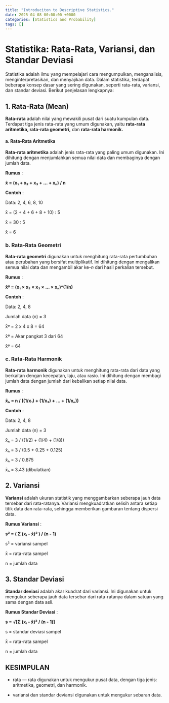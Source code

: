 ```yaml
---
title: "Introduciton to Descriptive Statistics."
date: 2025-04-08 00:00:00 +0000
categories: [Statistics and Probability]
tags: []
---
```


# Statistika: Rata-Rata, Variansi, dan Standar Deviasi

Statistika adalah ilmu yang mempelajari cara mengumpulkan, menganalisis, menginterpretasikan, dan menyajikan data. Dalam statistika, terdapat beberapa konsep dasar yang sering digunakan, seperti rata-rata, variansi, dan standar deviasi. Berikut penjelasan lengkapnya:

## 1. Rata-Rata (Mean)
 **Rata-rata** adalah nilai yang mewakili pusat dari suatu kumpulan data. Terdapat tiga jenis rata-rata yang umum digunakan, yaitu **rata-rata aritmetika, rata-rata geometri,** dan **rata-rata harmonik.**

#### a. Rata-Rata Aritmetika
**Rata-rata aritmetika** adalah jenis rata-rata yang paling umum digunakan. Ini dihitung dengan menjumlahkan semua nilai data dan membaginya dengan jumlah data.

**Rumus** : 

**x̄ = (x₁ + x₂ + x₃ + ... + xₙ) / n**

**Contoh** :

Data: 2, 4, 6, 8, 10

x̄ = (2 + 4 + 6 + 8 + 10) : 5

x̄ = 30 : 5 

x̄ = 6

### b. Rata-Rata Geometri
**Rata-rata geometri** digunakan untuk menghitung rata-rata pertumbuhan atau perubahan yang bersifat multiplikatif. Ini dihitung dengan mengalikan semua nilai data dan mengambil akar ke-$n$ dari hasil perkalian tersebut.

**Rumus** :

**x̄ᵍ = (x₁ × x₂ × x₃ × ... × xₙ)^(1/n)**

**Contoh** :

Data: 2, 4, 8

Jumlah data (n) = 3

x̄ᵍ = 2 x 4 x 8 = 64

x̄ᵍ = Akar pangkat 3 dari 64 

x̄ᵍ = 64

### c. Rata-Rata Harmonik
**Rata-rata harmonik** digunakan untuk menghitung rata-rata dari data yang berkaitan dengan kecepatan, laju, atau rasio. Ini dihitung dengan membagi jumlah data dengan jumlah dari kebalikan setiap nilai data.

**Rumus** :

**x̄ₕ = n / ((1/x₁) + (1/x₂) + ... + (1/xₙ))**

**Contoh** :

Data: 2, 4, 8

Jumlah data (n) = 3

x̄ₕ = 3 / ((1/2) + (1/4) + (1/8))

x̄ₕ = 3 / (0.5 + 0.25 + 0.125)

x̄ₕ = 3 / 0.875

x̄ₕ = 3.43 (dibulatkan)


## 2. Variansi

**Variansi** adalah ukuran statistik yang menggambarkan seberapa jauh data tersebar dari rata-ratanya. Variansi mengkuadratkan selisih antara setiap titik data dan rata-rata, sehingga memberikan gambaran tentang dispersi data.

**Rumus Variansi** :

**s² = ( Σ (xᵢ - x̄)² ) / (n - 1)**

s² = variansi sampel

x̄ = rata-rata sampel

n = jumlah data


## 3. Standar Deviasi

**Standar deviasi** adalah akar kuadrat dari variansi. Ini digunakan untuk mengukur seberapa jauh data tersebar dari rata-ratanya dalam satuan yang sama dengan data asli.

**Rumus Standar Deviasi** :

**s = √[Σ (xᵢ - x̄)² / (n - 1)]**

s = standar deviasi sampel

x̄ = rata-rata sampel

n = jumlah data


## KESIMPULAN
- rata — rata digunakan untuk mengukur pusat data, dengan tiga jenis: aritmetika, geometri, dan harmonik.

- variansi dan standar deviansi digunakan untuk mengukur sebaran data.

